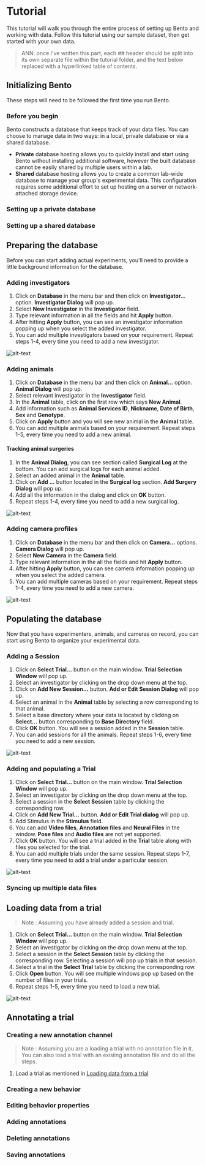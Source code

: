 # Tutorial
This tutorial will walk you through the entire process of setting up Bento and working with data. Follow this tutorial using our sample dataset, then get started with your own data.

> ANN: once I've written this part, each ## header should be split into its own separate file within the tutorial folder, and the text below replaced with a hyperlinked table of contents.

## Initializing Bento
These steps will need to be followed the first time you run Bento.

### Before you begin
Bento constructs a database that keeps track of your data files. You can choose to manage data in two ways: in a local, private database or via a shared database.

- **Private** database hosting allows you to quickly install and start using Bento without installing additional software, however the built database cannot be easily shared by multiple users within a lab.
- **Shared** database hosting allows you to create a common lab-wide database to manage your group's experimental data. This configuration requires some additional effort to set up hosting on a server or network-attached storage device.

### Setting up a private database

### Setting up a shared database

## Preparing the database
Before you can start adding actual experiments, you'll need to provide a little background information for the database.

### Adding investigators

1. Click on **Database** in the menu bar and then click on **Investigator...** option. **Investigator Dialog** will pop up.
2. Select **New Investigator** in the **Investigator** field.
3. Type relevant information in all the fields and hit **Apply** button.
4. After hitting **Apply** button, you can see an investigator information popping up when you select the added investigator.
5. You can add multiple investigators based on your requirement. Repeat steps 1-4, every time you need to add a new investigator.

![alt-text](_gifs/adding_investigator.gif)

### Adding animals

1. Click on **Database** in the menu bar and then click on **Animal...** option. **Animal Dialog** will pop up.
2. Select relevant investigator in the **Investigator** field.
3. In the **Animal** table, click on the first row which says **New Animal**.
4. Add information such as **Animal Services ID**, **Nickname**, **Date of Birth**, **Sex** and **Genotype**.
5. Click on **Apply** button and you will see new animal in the **Animal** table.
6. You can add multiple animals based on your requirement. Repeat steps 1-5, every time you need to add a new animal.

#### Tracking animal surgeries

1. In the **Animal Dialog**, you can see section called **Surgical Log** at the bottom. You can add surgical logs for each animal added. 
2. Select an added animal in the **Animal** table.
3. Click on **Add ...** button located in the **Surgical log** section. **Add Surgery Dialog** will pop up.
4. Add all the information in the dialog and click on **OK** button.
5. Repeat steps 1-4, every time you need to add a new surgical log.

![alt-text](_gifs/adding_animals_and_surgery_logs.gif)

### Adding camera profiles

1. Click on **Database** in the menu bar and then click on **Camera...** options. **Camera Dialog** will pop up.
2. Select **New Camera** in the **Camera** field.
3. Type relevant information in the all the fields and hit **Apply** button.
4. After hitting **Apply** button, you can see camera information popping up when you select the added camera.
5. You can add multiple cameras based on your requirement. Repeat steps 1-4, every time you need to add a new camera.

![alt-text](_gifs/adding_camera.gif)


## Populating the database
Now that you have experimenters, animals, and cameras on record, you can start using Bento to organize your experimental data.

### Adding a Session

1. Click on **Select Trial...** button on the main window. **Trial Selection Window** will pop up.
2. Select an investigator by clicking on the drop down menu at the top.
3. Click on **Add New Session...** button. **Add or Edit Session Dialog** will pop up.
4. Select an animal in the **Animal** table by selecting a row corresponding to that animal.
5. Select a base directory where your data is located by clicking on **Select...** button corresponding to **Base Directory** field.
6. Click **OK** button. You will see a session added in the **Session** table.
7. You can add sessions for all the animals. Repeat steps 1-6, every time you need to add a new session.

![alt-text](_gifs/adding_session.gif)

### Adding and populating a Trial

1. Click on **Select Trial...** button on the main window. **Trial Selection Window** will pop up.
2. Select an investigator by clicking on the drop down menu at the top.
3. Select a session in the **Select Session** table by clicking the corresponding row.
4. Click on **Add New Trial...** button. **Add or Edit Trial dialog** will pop up.
5. Add Stimulus in the **Stimulus** field.
6. You can add **Video files**, **Annotation files** and **Neural Files** in the window. **Pose files** and **Audio files** are not yet supported.
7. Click **OK** button. You will see a trial added in the **Trial** table along with files you selected for the trial.
8. You can add multiple trials under the same session. Repeat steps 1-7, every time you need to add a trial under a particular session.

![alt-text](_gifs/adding_trials.gif)

### Syncing up multiple data files

## Loading data from a trial

> Note : Assuming you have already added a session and trial.

1. Click on **Select Trial...** button on the main window. **Trial Selection Window** will pop up.
2. Select an investigator by clicking on the drop down menu at the top.
3. Select a session in the **Select Session** table by clicking the corresponding row. Selecting a session will pop up trials in that session.
4. Select a trial in the **Select Trial** table by clicking the corresponding row. 
5. Click **Open** button. You will see multiple windows pop up based on the number of files in your trials.
6. Repeat steps 1-5, every time you need to load a new trial.

![alt-text](_gifs/loading_trial.gif)

## Annotating a trial

### Creating a new annotation channel

> Note : Assuming you are a loading a trial with no annotation file in it. You can also load a trial with an exisiing annotation file and do all the steps. 

1. Load a trial as mentioned in [Loading data from a trial](https://github.com/neuroethology/bento/blob/feature/documentation/documentation/tutorial.md/Loading-data-from-a-trial)

### Creating a new behavior

### Editing behavior properties

### Adding annotations

### Deleting annotations

### Saving annotations
